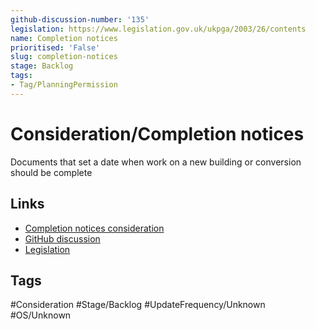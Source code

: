 ```yaml
---
github-discussion-number: '135'
legislation: https://www.legislation.gov.uk/ukpga/2003/26/contents
name: Completion notices
prioritised: 'False'
slug: completion-notices
stage: Backlog
tags:
- Tag/PlanningPermission
---
```


# Consideration/Completion notices

Documents that set a date when work on a new building or conversion should be complete

## Links

* [Completion notices consideration](https://design.planning.data.gov.uk/planning-consideration/completion-notices)
* [GitHub discussion](https://github.com/digital-land/data-standards-backlog/discussions/135)
* [Legislation](https://www.legislation.gov.uk/ukpga/2003/26/contents)

## Tags

#Consideration #Stage/Backlog #UpdateFrequency/Unknown #OS/Unknown